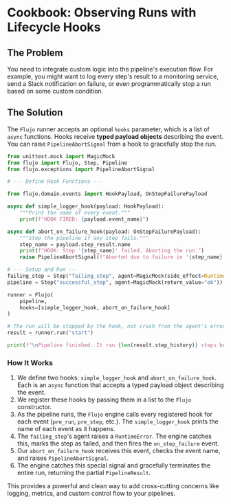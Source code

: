 # Cookbook: Observing Runs with Lifecycle Hooks

## The Problem

You need to integrate custom logic into the pipeline's execution flow. For example, you might want to log every step's result to a monitoring service, send a Slack notification on failure, or even programmatically stop a run based on some custom condition.

## The Solution

The `Flujo` runner accepts an optional `hooks` parameter, which is a list of `async` functions. Hooks receive **typed payload objects** describing the event. You can raise `PipelineAbortSignal` from a hook to gracefully stop the run.

```python
from unittest.mock import MagicMock
from flujo import Flujo, Step, Pipeline
from flujo.exceptions import PipelineAbortSignal

# --- Define Hook Functions ---

from flujo.domain.events import HookPayload, OnStepFailurePayload

async def simple_logger_hook(payload: HookPayload):
    """Print the name of every event."""
    print(f"HOOK FIRED: {payload.event_name}")

async def abort_on_failure_hook(payload: OnStepFailurePayload):
    """Stop the pipeline if any step fails."""
    step_name = payload.step_result.name
    print(f"HOOK: Step '{step_name}' failed. Aborting the run.")
    raise PipelineAbortSignal(f"Aborted due to failure in '{step_name}'")

# --- Setup and Run ---
failing_step = Step("failing_step", agent=MagicMock(side_effect=RuntimeError("An error occurred!")))
pipeline = Step("successful_step", agent=MagicMock(return_value="ok")) >> failing_step

runner = Flujo(
    pipeline,
    hooks=[simple_logger_hook, abort_on_failure_hook]
)

# The run will be stopped by the hook, not crash from the agent's error.
result = runner.run("start")

print(f"\nPipeline finished. It ran {len(result.step_history)} steps before being aborted by the hook.")
```

### How It Works

1.  We define two hooks: `simple_logger_hook` and `abort_on_failure_hook`. Each is an `async` function that accepts a typed payload object describing the event.
2.  We register these hooks by passing them in a list to the `Flujo` constructor.
3.  As the pipeline runs, the `Flujo` engine calls every registered hook for each event (`pre_run`, `pre_step`, etc.). The `simple_logger_hook` prints the name of each event as it happens.
4.  The `failing_step`'s agent raises a `RuntimeError`. The engine catches this, marks the step as failed, and then fires the `on_step_failure` event.
5.  Our `abort_on_failure_hook` receives this event, checks the event name, and raises `PipelineAbortSignal`.
6.  The engine catches this special signal and gracefully terminates the entire run, returning the partial `PipelineResult`.

This provides a powerful and clean way to add cross-cutting concerns like logging, metrics, and custom control flow to your pipelines.
